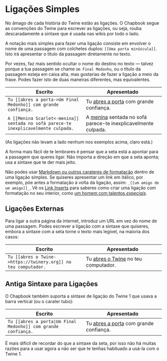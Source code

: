 # Ligações Simples
No âmago de cada história do Twine estão as ligações. O Chapbook segue as convenções do Twine para escrever as ligações, ou seja, rouba descaradamente a sintaxe que é usada nas wikis por todo o lado.

A notação mais simples para fazer uma ligação consiste em envolver o nome de uma passagem com colchetes duplos: `[[Uma porta minúscula]]`. Isto irá apresentar o título da passagem diretamente no texto.

Por vezes, faz mais sentido ocultar o nome do destino no texto — talvez porque a tua passagem se chame `Um Final Medonho`, ou o título da passagem esteja em caixa alta, mas gostarias de fazer a ligação a meio da frase. Podes fazer isto de duas maneiras diferentes, mas equivalentes.

Escrito | Apresentado
--------|------------
`Tu [[abres a porta->Um Final Medonho]] com grande confiança.` | Tu <a href="javascript:void(0)">abres a porta</a> com grande confiança.
`A [[Menina Scarlet<-menina]] sentada no sofá parece-te inexplicavelmente culpada.` | A <a href="javascript:void(0)">menina</a> sentada no sofá parece-te inexplicavelmente culpada.

(As ligações não levam a lado nenhum nos exemplos acima, claro está.)

A forma mais fácil de te lembrares é pensar que a seta está a apontar para a passagem que queres ligar. Não importa a direção em que a seta aponta; usa a sintaxe que te der mais jeito.

Não podes usar [Markdown ou outros carateres de formatação][formatting] dentro de uma ligação simples. Se quiseres apresentar um link em itálico, por exemplo, põe antes a formatação à volta da ligação, assim: `_[[um amigo de um amigo]]_`. Vê os [Link Inserts](../modifiers-and-inserts/link-inserts.md) para saberes como criar uma ligação com formatação no seu interior, como <a href="javascript:void(0)">um homem com talentos <em>especiais</em></a>.

## Ligações Externas
Para ligar a outra página da internet, introduz um URL em vez do nome de uma passagem. Podes escrever a ligação com a sintaxe que quiseres, embora a sintaxe com a seta torne o texto mais legível, na maioria dos casos:

Escrito                                                     | Apresentado
------------------------------------------------------------|----------
`Tu [[abres o Twine->https://twinery.org]] no teu computador.` | Tu <a href="https://twinery.org">abres o Twine</a> no teu computador.

## Antiga Sintaxe para Ligações
O Chapbook também suporta a sintaxe de ligação do Twine 1 que usava a barra vertical (ou o carater tubo):

<table>
<thead>
<tr>
<th>Escrito</th>
<th>Apresentado</th>
</tr>
</thead>
<tbody>
<tr>
<td>
<code>Tu [[abres a porta|Um Final Medonho]] com grande confiança.</code>
<td>
Tu <a href="javascript:void(0)">abres a porta</a> com grande confiança.
</td>
</tr>
<tbody>
</table>

É mais difícil de recordar do que a sintaxe da seta, por isso não há muitas razões para a usar agora a não ser que te tenhas habituado a usá-la com o Twine 1.

<style>
tr, td {
	width: 50%;
}
</style>

[formatting]: text-formatting.md
